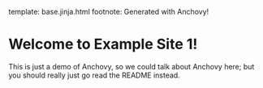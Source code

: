template: base.jinja.html
footnote: Generated with Anchovy!

# Welcome to Example Site 1!

This is just a demo of Anchovy, so we could talk about Anchovy here; but you
should really just go read the README instead.
